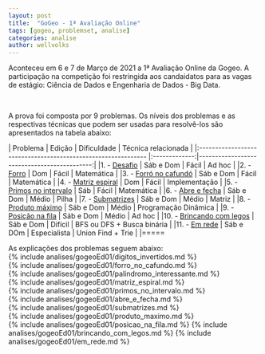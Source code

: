 ```yaml
---
layout: post
title:  "GoGeo - 1ª Avaliação Online"
tags: [gogeo, problemset, analise]
categories: analise
author: wellvolks
---
```


Aconteceu em 6 e 7 de Março de 2021 a 1ª Avaliação Online da Gogeo. A participação na competição foi restringida aos candaidatos para as vagas de estágio: Ciência de Dados e Engenharia de Dados - Big Data.

<br>

A prova foi composta por 9 problemas. Os níveis dos problemas e as respectivas técnicas que podem ser usadas para resolvê-los são apresentados na tabela abaixo:


| Problema                                                      |   Edição      | Dificuldade   | Técnica relacionada         |
|:------------------------------------------------------------- |:-------------:|--------------------------------------------:|
|1. - <a href="#digitos_invertidos">Desafio</a>                 | Sáb e Dom     | Fácil         | Ad hoc                      |
|2. - <a href="#forro_no_cafundo">Forro</a>                     | Dom           | Fácil         | Matemática                  |
|3. - <a href="#palindromo_interessante">Forró no cafundó</a>   | Sáb e Dom     | Fácil         | Matemática                  |
|4. - <a href="#matriz_espiral">Matriz espiral</a>              | Dom           | Fácil         | Implementação               |
|5. - <a href="#primos_no_intervalo">Primos no intervalo</a>    | Sáb           | Fácil         | Matemática                  |
|6. - <a href="#abre_e_fecha">Abre e fecha</a>                  | Sáb e Dom     | Médio         | Pilha                       |
|7. - <a href="#submatrizes">Submatrizes</a>                    | Sáb e Dom     | Médio         | Matriz                      |
|8. - <a href="#produto_maximo">Produto máximo</a>              | Sáb e Dom     | Médio         | Programação Dinâmica        |
|9. - <a href="#posicao_na_fila">Posição na fila</a>            | Sáb e Dom     | Médio         | Ad hoc                      |
|10. - <a href="#brincando_com_legos">Brincando com legos</a>   | Sáb e Dom     | Difícil       | BFS ou DFS + Busca binária  |
|11. - <a href="#em_rede">Em rede</a>                           | Sáb e DOm     | Especialista  | Union Find + Trie           |
|=====


As explicações dos problemas seguem abaixo:<br>
{% include analises/gogeoEd01/digitos_invertidos.md %} <br>
{% include analises/gogeoEd01/forro_no_cafundo.md %} <br>
{% include analises/gogeoEd01/palindromo_interessante.md %} <br>
{% include analises/gogeoEd01/matriz_espiral.md %} <br>
{% include analises/gogeoEd01/primos_no_intervalo.md %} <br>
{% include analises/gogeoEd01/abre_e_fecha.md %} <br>
{% include analises/gogeoEd01/submatrizes.md %} <br>
{% include analises/gogeoEd01/produto_maximo.md %} <br>
{% include analises/gogeoEd01/posicao_na_fila.md %}
{% include analises/gogeoEd01/brincando_com_legos.md %}
{% include analises/gogeoEd01/em_rede.md %}
